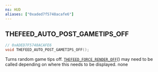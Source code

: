 ```yaml
---
ns: HUD
aliases: ["0xaded7f5748acafe6"]
---
```

## THEFEED_AUTO_POST_GAMETIPS_OFF

```c
// 0xADED7F5748ACAFE6
void THEFEED_AUTO_POST_GAMETIPS_OFF();
```

Turns random game tips off. [`THEFEED_FORCE_RENDER_OFF`](#_0x583049884A2EEE3C)() may need to be called depending on where this needs to be displayed.
none

